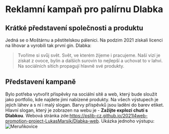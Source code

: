 
# Reklamní kampaň pro palírnu Dlabka
## Krátké představení společnosti a produktu
Jedná se o Moštárnu a pěstitelskou pálenici. Na podzim 2021 získali licenci na lihovar a vyrobili tak první gin. 
Dlabka: 
> Tvoříme si svůj svět. Svět, ve kterém žijeme i pracujeme.
Naší vizí je získat z ovoce, bylin a dalších surovin to nejlepší
a uchovat to v lahvi.
Na sociálních sítích propagují hlavně své produkty.
## Představení kampaně
Bylo potřeba vytvořit příspěvky na sociální sítě a web, který bude sloužit jako portfolio, kde najdete jimi nabízené produkty. Na všech výstupech je jejich láhev a s ní i malý slogan.
Barvy příspěvků jsou laděni do barev etiket. Hlavní slogan, který je zobrazen na webu je - **Zažijte explozi chutí s Dlabkou**.
Webová stránka zde:https://pslib-cz.github.io/2021l4web-promotion-project-LukasMarsik/Dlabka-web.
Ukázka jednoho výstupu:
![Meruňkovice](/Výstupy/Apricot-grafika.jpg)
